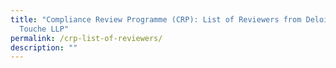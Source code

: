 ```yaml
---
title: "Compliance Review Programme (CRP): List of Reviewers from Deloitte &
  Touche LLP"
permalink: /crp-list-of-reviewers/
description: ""
---
```

